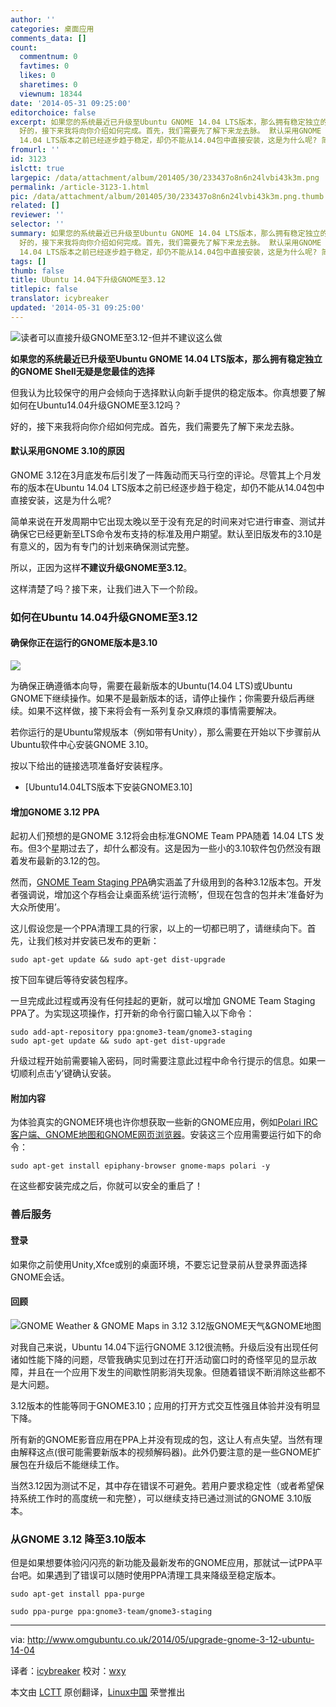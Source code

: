```yaml
---
author: ''
categories: 桌面应用
comments_data: []
count:
  commentnum: 0
  favtimes: 0
  likes: 0
  sharetimes: 0
  viewnum: 18344
date: '2014-05-31 09:25:00'
editorchoice: false
excerpt: 如果您的系统最近已升级至Ubuntu GNOME 14.04 LTS版本，那么拥有稳定独立的GNOME Shell无疑是您最佳的选择 但我认为比较保守的用户会倾向于选择默认向新手提供的稳定版本。你真想要了解如何在Ubuntu14.04升级GNOME至3.12吗？
  好的，接下来我将向你介绍如何完成。首先，我们需要先了解下来龙去脉。 默认采用GNOME 3.10的原因 GNOME 3.12在3月底发布后引发了一阵轰动而天马行空的评论。尽管其上个月发布的版本在Ubuntu
  14.04 LTS版本之前已经逐步趋于稳定，却仍不能从14.04包中直接安装，这是为什么呢? 简单来说在开发周期中它出现太晚以至
fromurl: ''
id: 3123
islctt: true
largepic: /data/attachment/album/201405/30/233437o8n6n24lvbi43k3m.png
permalink: /article-3123-1.html
pic: /data/attachment/album/201405/30/233437o8n6n24lvbi43k3m.png.thumb.jpg
related: []
reviewer: ''
selector: ''
summary: 如果您的系统最近已升级至Ubuntu GNOME 14.04 LTS版本，那么拥有稳定独立的GNOME Shell无疑是您最佳的选择 但我认为比较保守的用户会倾向于选择默认向新手提供的稳定版本。你真想要了解如何在Ubuntu14.04升级GNOME至3.12吗？
  好的，接下来我将向你介绍如何完成。首先，我们需要先了解下来龙去脉。 默认采用GNOME 3.10的原因 GNOME 3.12在3月底发布后引发了一阵轰动而天马行空的评论。尽管其上个月发布的版本在Ubuntu
  14.04 LTS版本之前已经逐步趋于稳定，却仍不能从14.04包中直接安装，这是为什么呢? 简单来说在开发周期中它出现太晚以至
tags: []
thumb: false
title: Ubuntu 14.04下升级GNOME至3.12
titlepic: false
translator: icybreaker
updated: '2014-05-31 09:25:00'
---
```


![读者可以直接升级GNOME至3.12-但并不建议这么做](/data/attachment/album/201405/30/233437o8n6n24lvbi43k3m.png)


**如果您的系统最近已升级至Ubuntu GNOME 14.04 LTS版本，那么拥有稳定独立的GNOME Shell无疑是您最佳的选择**


但我认为比较保守的用户会倾向于选择默认向新手提供的稳定版本。你真想要了解如何在Ubuntu14.04升级GNOME至3.12吗？


好的，接下来我将向你介绍如何完成。首先，我们需要先了解下来龙去脉。


#### 默认采用GNOME 3.10的原因


GNOME 3.12在3月底发布后引发了一阵轰动而天马行空的评论。尽管其上个月发布的版本在Ubuntu 14.04 LTS版本之前已经逐步趋于稳定，却仍不能从14.04包中直接安装，这是为什么呢?


简单来说在开发周期中它出现太晚以至于没有充足的时间来对它进行审查、测试并确保它已经更新至LTS命令发布支持的标准及用户期望。默认至旧版发布的3.10是有意义的，因为有专门的计划来确保测试完整。


所以，正因为这样**不建议升级GNOME至3.12**。


这样清楚了吗？接下来，让我们进入下一个阶段。


### 如何在Ubuntu 14.04升级GNOME至3.12


#### 确保你正在运行的GNOME版本是3.10


![](/data/attachment/album/201405/30/233438ohia8na7iie88n8a.jpg)


为确保正确遵循本向导，需要在最新版本的Ubuntu(14.04 LTS)或Ubuntu GNOME下继续操作。如果不是最新版本的话，请停止操作；你需要升级后再继续。如果不这样做，接下来将会有一系列复杂又麻烦的事情需要解决。


若你运行的是Ubuntu常规版本（例如带有Unity），那么需要在开始以下步骤前从Ubuntu软件中心安装GNOME 3.10。


按以下给出的链接选项准备好安装程序。


* [Ubuntu14.04LTS版本下安装GNOME3.10]


#### 增加GNOME 3.12 PPA


起初人们预想的是GNOME 3.12将会由标准GNOME Team PPA随着 14.04 LTS 发布。但3个星期过去了，却什么都没有。这是因为一些小的3.10软件包仍然没有跟着发布最新的3.12的包。


然而，[GNOME Team Staging PPA](https://launchpad.net/%7Egnome3-team/+archive/gnome3-staging?field.series_filter=trusty)确实涵盖了升级用到的各种3.12版本包。开发者强调说，增加这个存档会让桌面系统‘运行流畅’，但现在包含的包并未‘准备好为大众所使用’。


这儿假设您是一个PPA清理工具的行家，以上的一切都已明了，请继续向下。首先，让我们核对并安装已发布的更新：



```
sudo apt-get update && sudo apt-get dist-upgrade

```

按下回车键后等待安装包程序。


一旦完成此过程或再没有任何挂起的更新，就可以增加 GNOME Team Staging PPA了。为实现这项操作，打开新的命令行窗口输入以下命令：



```
sudo add-apt-repository ppa:gnome3-team/gnome3-staging
sudo apt-get update && sudo apt-get dist-upgrade

```

升级过程开始前需要输入密码，同时需要注意此过程中命令行提示的信息。如果一切顺利点击‘y’键确认安装。


#### 附加内容


为体验真实的GNOME环境也许你想获取一些新的GNOME应用，例如[Polari IRC客户端、GNOME地图和GNOME网页浏览器](http://www.omgubuntu.co.uk/2014/03/top-12-features-gnome-3-12)。安装这三个应用需要运行如下的命令：



```
sudo apt-get install epiphany-browser gnome-maps polari -y

```

在这些都安装完成之后，你就可以安全的重启了！


### 善后服务


#### 登录


如果你之前使用Unity,Xfce或别的桌面环境，不要忘记登录前从登录界面选择GNOME会话。


#### 回顾


![GNOME Weather & GNOME Maps in 3.12 3.12版GNOME天气&GNOME地图](/data/attachment/album/201405/30/233441o6aa9d5pij8am05w.jpg)


对我自己来说，Ubuntu 14.04下运行GNOME 3.12很流畅。升级后没有出现任何诸如性能下降的问题，尽管我确实见到过在打开活动窗口时的奇怪罕见的显示故障，并且在一个应用下发生的间歇性阴影消失现象。但随着错误不断消除这些都不是大问题。


3.12版本的性能等同于GNOME3.10；应用的打开方式交互性强且体验并没有明显下降。


所有新的GNOME影音应用在PPA上并没有现成的包，这让人有点失望。当然有理由解释这点(很可能需要新版本的视频解码器)。此外仍要注意的是一些GNOME扩展包在升级后不能继续工作。


当然3.12因为测试不足，其中存在错误不可避免。若用户要求稳定性（或者希望保持系统工作时的高度统一和完整），可以继续支持已通过测试的GNOME 3.10版本。


### 从GNOME 3.12 降至3.10版本


但是如果想要体验闪闪亮的新功能及最新发布的GNOME应用，那就试一试PPA平台吧。如果遇到了错误可以随时使用PPA清理工具来降级至稳定版本。



```
sudo apt-get install ppa-purge

sudo ppa-purge ppa:gnome3-team/gnome3-staging

```



---


via: <http://www.omgubuntu.co.uk/2014/05/upgrade-gnome-3-12-ubuntu-14-04>


译者：[icybreaker](https://github.com/icybreaker) 校对：[wxy](https://github.com/wxy)


本文由 [LCTT](https://github.com/LCTT/TranslateProject) 原创翻译，[Linux中国](http://linux.cn/) 荣誉推出
